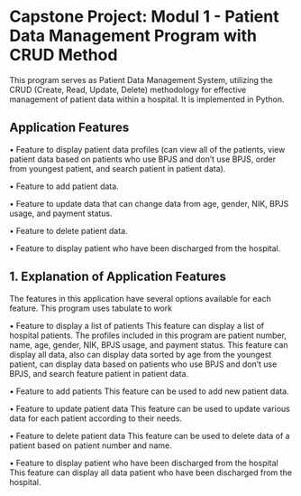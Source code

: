
# Capstone Project: Modul 1 - Patient Data Management Program with CRUD Method

This program serves as Patient Data Management System, utilizing the CRUD (Create, Read, Update, Delete) methodology for effective management of patient data within a hospital. It is implemented in Python.

## Application Features

•	Feature to display patient data profiles (can view all of the patients, view patient data based on patients who use BPJS and don’t use BPJS, order from youngest patient, and search patient in patient data).

•	Feature to add patient data.

•	Feature to update data that can change data from age, gender, NIK, BPJS usage, and payment status.

•	Feature to delete patient data.

•	Feature to display patient who have been discharged from the hospital.

## 1. Explanation of Application Features
The features in this application have several options available for each feature. This program uses tabulate to work

•	Feature to display a list of patients
This feature can display a list of hospital patients. The profiles included in this program are patient number, name, age, gender, NIK, BPJS usage, and payment status.
This feature can display all data, also can display data sorted by age from the youngest patient, can display data based on patients who use BPJS and don’t use BPJS, and search feature patient in patient data.

•	Feature to add patients
This feature can be used to add new patient data.

•	Feature to update patient data
This feature can be used to update various data for each patient according to their needs.

•	Feature to delete patient data
This feature can be used to delete data of a patient based on patient number and name.

•	Feature to display patient who have been discharged from the hospital
This feature can display all data patient who have been discharged from the hospital.

